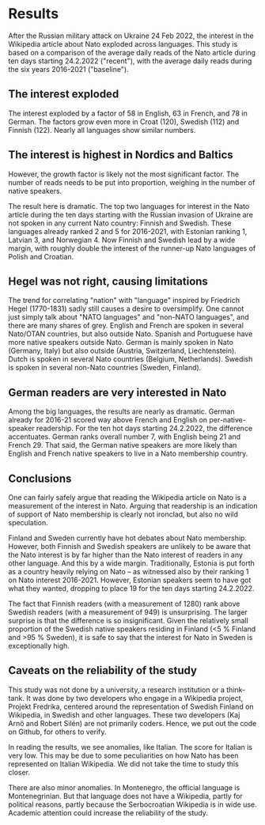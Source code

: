 # Results

After the Russian military attack on Ukraine 24 Feb 2022, the interest in the Wikipedia article about Nato exploded across languages. This study is based on a 
comparison of the average daily reads of the Nato article during ten days starting 24.2.2022 ("recent"), with the average daily reads during the six years 2016-2021 ("baseline").

## The interest exploded

The interest exploded by a factor of 58 in English, 63 in French, and 78 in German. The factors grow even more in Croat (120), Swedish (112) and Finnish (122). Nearly 
all languages show similar numbers.

## The interest is highest in Nordics and Baltics

However, the growth factor is likely not the most significant factor. The number of reads needs to be put into proportion, weighing in the number of native speakers.

The result here is dramatic. The top two languages for interest in the Nato article during the ten days starting with the Russian invasion of Ukraine are not spoken
in any current Nato country: Finnish and Swedish. These languages already ranked 2 and 5 for 2016-2021, with Estonian ranking 1, Latvian 3, and Norwegian 4. Now Finnish 
and Swedish lead by a wide margin, with roughly double the interest of the runner-up Nato languages of Polish and Croatian.

## Hegel was not right, causing limitations

The trend for correlating "nation" with "language" inspired by Friedrich Hegel (1770-1831) sadly still causes a desire to oversimplify. One cannot just simply 
talk about "NATO languages" and "non-NATO languages", and there are many shares of grey. English and French are spoken in several Nato/OTAN countries, 
but also outside Nato. Spanish and Portuguese have more native speakers outside Nato. German is mainly spoken in Nato (Germany, Italy) but also outside (Austria, 
Switzerland, Liechtenstein). Dutch is spoken in several Nato countries (Belgium, Netherlands). Swedish is spoken in several non-Nato countries (Sweden, Finland). 

## German readers are very interested in Nato

Among the big languages, the results are nearly as dramatic. German already for 2016-21 scored way above French and English on per-native-speaker readership. 
For the ten hot days starting 24.2.2022, the difference accentuates. German ranks overall number 7, with English being 21 and French 29. That said, the German
native speakers are more likely than English and French native speakers to live in a Nato membership country. 

## Conclusions

One can fairly safely argue that reading the Wikipedia article on Nato is a measurement of the interest in Nato. Arguing that readership is an indication
of support of Nato membership is clearly not ironclad, but also no wild speculation.

Finland and Sweden currently have hot debates about Nato membership. However, both Finnish and Swedish speakers are unlikely to be aware that the Nato interest 
is by far higher than the Nato interest of readers in any other language. And this by a wide margin. Traditionally, Estonia is put forth as a country 
heavily relying on Nato – as witnessed also by their ranking 1 on Nato interest 2016-2021. However, Estonian speakers seem to have got what they wanted, dropping
to place 19 for the ten days starting 24.2.2022.

The fact that Finnish readers (with a measurement of 1280) rank above Swedish readers (with a measurement of 949) is unsurprising. The larger surprise is that
the difference is so insignificant. Given the relatively small proportion of the Swedish native speakers residing in Finland (<5 % Finland and >95 % Sweden),
it is safe to say that the interest for Nato in Sweden is exceptionally high.

## Caveats on the reliability of the study

This study was not done by a university, a research institution or a think-tank. It was done by two developers who engage in a Wikipedia project, Projekt Fredrika,
centered around the representation of Swedish Finland on Wikipedia, in Swedish and other languages. These two developers (Kaj Arnö and Robert Silén) are not
primarily coders. Hence, we put out the code on Github, for others to verify.

In reading the results, we see anomalies, like Italian. The score for Italian is very low. This may be due to some peculiarities on how Nato has been 
represented on Italian Wikipedia. We did not take the time to study this closer. 

There are also minor anomalies. In Montenegro, the official language is Montenegrinian. But that language does not have a Wikipedia, partly for
political reasons, partly because the Serbocroatian Wikipedia is in wide use. Academic attention could increase the reliability of the study.
